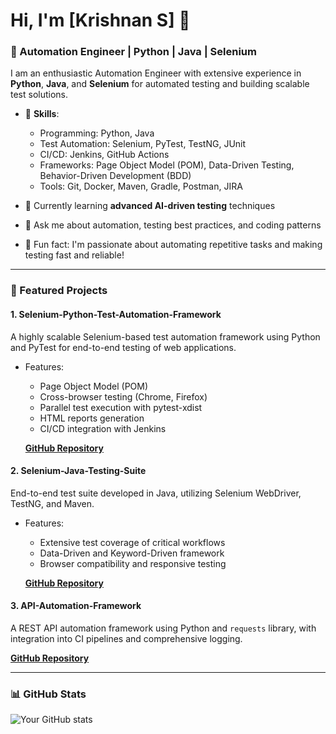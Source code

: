 # Hi, I'm [Krishnan S] 👋

### 🚀 Automation Engineer | Python | Java | Selenium 

I am an enthusiastic Automation Engineer with extensive experience in **Python**, **Java**, and **Selenium** for automated testing and building scalable test solutions.

- 🔧 **Skills**: 
  - Programming: Python, Java
  - Test Automation: Selenium, PyTest, TestNG, JUnit
  - CI/CD: Jenkins, GitHub Actions
  - Frameworks: Page Object Model (POM), Data-Driven Testing, Behavior-Driven Development (BDD)
  - Tools: Git, Docker, Maven, Gradle, Postman, JIRA

- 🌱 Currently learning **advanced AI-driven testing** techniques
- 💬 Ask me about automation, testing best practices, and coding patterns
- 🎯 Fun fact: I'm passionate about automating repetitive tasks and making testing fast and reliable!

---

### 📌 Featured Projects

#### 1. **Selenium-Python-Test-Automation-Framework**
A highly scalable Selenium-based test automation framework using Python and PyTest for end-to-end testing of web applications.

- Features:
  - Page Object Model (POM)
  - Cross-browser testing (Chrome, Firefox)
  - Parallel test execution with pytest-xdist
  - HTML reports generation
  - CI/CD integration with Jenkins

  [**GitHub Repository**](https://github.com/YourUsername/Selenium-Python-Test-Automation-Framework)

#### 2. **Selenium-Java-Testing-Suite**
End-to-end test suite developed in Java, utilizing Selenium WebDriver, TestNG, and Maven.

- Features:
  - Extensive test coverage of critical workflows
  - Data-Driven and Keyword-Driven framework
  - Browser compatibility and responsive testing

  [**GitHub Repository**](https://github.com/YourUsername/Selenium-Java-Testing-Suite)

#### 3. **API-Automation-Framework**
A REST API automation framework using Python and `requests` library, with integration into CI pipelines and comprehensive logging.

  [**GitHub Repository**](https://github.com/YourUsername/API-Automation-Framework)

---

### 📊 GitHub Stats

![Your GitHub stats](https://github-readme-stats.vercel.app/api?username=YourUsername&show_icons=true&theme=radical)
